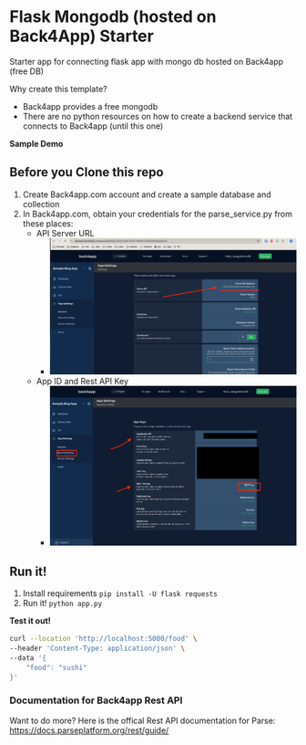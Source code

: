 # Flask Mongodb (hosted on Back4App) Starter

Starter app for connecting flask app with mongo db hosted on Back4app (free DB)

Why create this template?
- Back4app provides a free mongodb
- There are no python resources on how to create a backend service that connects to Back4app (until this one)

**Sample Demo**

## Before you Clone this repo

1. Create Back4app.com account and create a sample database and collection
2. In Back4app.com, obtain your credentials for the parse_service.py from these places:
   - API Server URL
     - ![APIKEY](api_url.png)
   - App ID and Rest API Key
     - ![App ID and api key](api_key_app_id.png)

## Run it!

1. Install requirements `pip install -U flask requests`
1. Run it! `python app.py`

**Test it out!**

```bash
curl --location 'http://localhost:5000/food' \
--header 'Content-Type: application/json' \
--data '{
    "food": "sushi"
}'
```

### Documentation for Back4app Rest API 

Want to do more?
Here is the offical Rest API documentation for Parse: https://docs.parseplatform.org/rest/guide/


